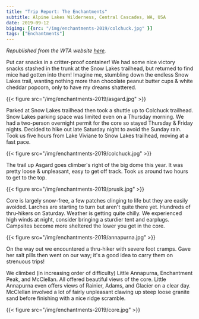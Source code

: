 ```yaml
---
title: "Trip Report: The Enchantments"
subtitle: Alpine Lakes Wilderness, Central Cascades, WA, USA
date: 2019-09-12
bigimg: [{src: "/img/enchantments-2019/colchuck.jpg" }]
tags: ["Enchantments"]
---
```


*Republished from the WTA website [here](https://www.wta.org/go-hiking/trip_report.2019-09-15.6990545866).*

Put car snacks in a critter-proof container!
We had some nice victory snacks stashed in the trunk at the Snow Lakes trailhead, but returned to find mice had gotten into them!
Imagine me, stumbling down the endless Snow Lakes trail, wanting nothing more than chocolate peanut butter cups & white cheddar popcorn, only to have my dreams shattered.

{{< figure src="/img/enchantments-2019/asgard.jpg" >}}

Parked at Snow Lakes trailhead then took a shuttle up to Colchuck trailhead.
Snow Lakes parking space was limited even on a Thursday morning.
We had a two-person overnight permit for the core so stayed Thursday & Friday nights.
Decided to hike out late Saturday night to avoid the Sunday rain.
Took us five hours from Lake Viviane to Snow Lakes trailhead, moving at a fast pace.

{{< figure src="/img/enchantments-2019/colchuck.jpg" >}}

The trail up Asgard goes climber's right of the big dome this year.
It was pretty loose & unpleasant, easy to get off track.
Took us around two hours to get to the top.

{{< figure src="/img/enchantments-2019/prusik.jpg" >}}

Core is largely snow-free, a few patches clinging to life but they are easily avoided.
Larches are starting to turn but aren't quite there yet.
Hundreds of thru-hikers on Saturday.
Weather is getting quite chilly.
We experienced high winds at night, consider bringing a sturdier tent and earplugs.
Campsites become more sheltered the lower you get in the core.

{{< figure src="/img/enchantments-2019/annapurna.jpg" >}}

On the way out we encountered a thru-hiker with severe foot cramps.
Gave her salt pills then went on our way; it's a good idea to carry them on strenuous trips!

We climbed (in increasing order of difficulty) Little Annapurna, Enchantment Peak, and McClellan.
All offered beautiful views of the core.
Little Annapurna even offers views of Rainier, Adams, and Glacier on a clear day.
McClellan involved a lot of fairly unpleasant clawing up steep loose granite sand before finishing with a nice ridge scramble.

{{< figure src="/img/enchantments-2019/core.jpg" >}}
